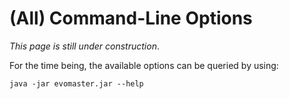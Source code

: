 # (All) Command-Line Options

_This page is still under construction_. 

For the time being, the available options can be queried by using:

`java -jar evomaster.jar --help`